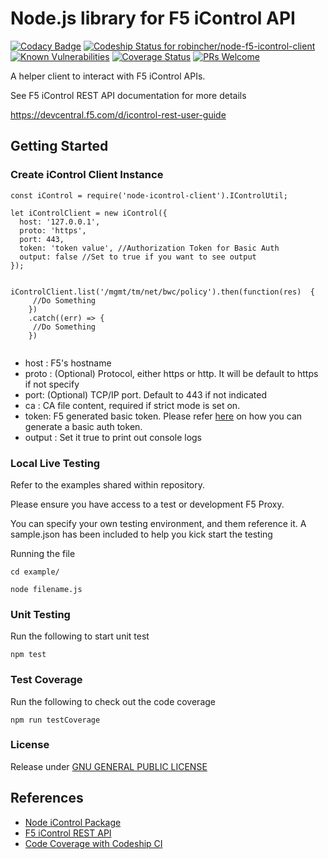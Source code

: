 # Node.js library for F5 iControl API

[![Codacy Badge](https://api.codacy.com/project/badge/Grade/b5ded2e9f9d949a1a9718caf5e3038ea)](https://app.codacy.com/app/robincher/node-f5-icontrol-client?utm_source=github.com&utm_medium=referral&utm_content=robincher/node-f5-icontrol-client&utm_campaign=badger)
[![Codeship Status for robincher/node-f5-icontrol-client](https://app.codeship.com/projects/4741fed0-0c23-0136-744c-56d424be27fe/status?branch=master)](https://app.codeship.com/projects/281946)
[![Known Vulnerabilities](https://snyk.io/test/github/robincher/node-f5-icontrol-client/badge.svg?targetFile=package.json)](https://snyk.io/test/github/robincher/node-f5-icontrol-client?targetFile=package.json)
[![Coverage Status](https://coveralls.io/repos/github/robincher/node-f5-icontrol-client/badge.svg?branch=master)](https://coveralls.io/github/robincher/node-f5-icontrol-client?branch=master)
[![PRs Welcome](https://img.shields.io/badge/PRs-welcome-brightgreen.svg?style=flat-square)](http://makeapullrequest.com)

A helper client to interact with F5 iControl APIs.

See F5 iControl REST API documentation for more details

https://devcentral.f5.com/d/icontrol-rest-user-guide

## Getting Started

### Create iControl Client Instance

```
const iControl = require('node-icontrol-client').IControlUtil;

let iControlClient = new iControl({
  host: '127.0.0.1',
  proto: 'https',
  port: 443,
  token: 'token value', //Authorization Token for Basic Auth
  output: false //Set to true if you want to see output
});


iControlClient.list('/mgmt/tm/net/bwc/policy').then(function(res)  {
     //Do Something
    })
    .catch((err) => {
     //Do Something
    })


```

- host : F5's hostname
- proto : (Optional) Protocol, either https or http. It will be default to https if not specify
- port: (Optional) TCP/IP port. Default to 443 if not indicated
- ca : CA file content, required if strict mode is set on.
- token: F5 generated basic token. Please refer  [here](https://devcentral.f5.com/wiki/iControl.Authentication_with_the_F5_REST_API.ashx) on how you can generate a basic auth token.
- output : Set it true to print out console logs

### Local Live Testing

Refer to the examples shared within repository.

Please ensure you have access to a test or development F5 Proxy.

You can specify your own testing environment, and them reference it. A sample.json has been included to help you kick start the testing

Running the file

```
cd example/

node filename.js
```

### Unit Testing

Run the following to start unit test

```
npm test
```

### Test Coverage

Run the following to check out the code coverage

```
npm run testCoverage
```

### License

Release under [GNU GENERAL PUBLIC LICENSE](https://github.com/robincher/node-f5-icontrol-client/blob/master/LICENSE)

## References
+ [Node iControl Package](https://github.com/thwi/node-icontrol)
+ [F5 iControl REST API](https://devcentral.f5.com/d/icontrol-rest-user-guide)
+ [Code Coverage with Codeship CI](https://cdaringe.com/node-js-project-coverage-with-coveralls-io/)


